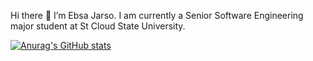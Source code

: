  Hi there 👋
I’m Ebsa Jarso. I am currently a Senior Software Engineering major student at St Cloud State University.

[![Anurag's GitHub stats](https://github-readme-stats.vercel.app/api?username=anuraghazra)](https://github.com/anuraghazra/github-readme-stats)
